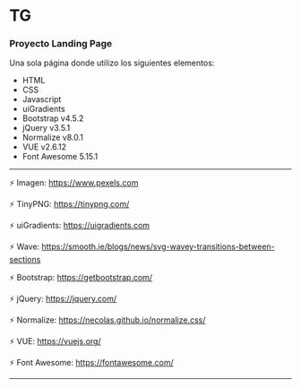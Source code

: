 # TG
### Proyecto Landing Page 

Una sola página donde utilizo los siguientes elementos:

- HTML
- CSS
- Javascript
- uiGradients
- Bootstrap v4.5.2
- jQuery v3.5.1
- Normalize v8.0.1
- VUE v2.6.12
- Font Awesome 5.15.1

---

:zap: Imagen: https://www.pexels.com

:zap: TinyPNG: https://tinypng.com/

:zap: uiGradients: https://uigradients.com

:zap: Wave: https://smooth.ie/blogs/news/svg-wavey-transitions-between-sections

:zap: Bootstrap: https://getbootstrap.com/ 

:zap: jQuery: https://jquery.com/

:zap: Normalize: https://necolas.github.io/normalize.css/

:zap: VUE: https://vuejs.org/

:zap: Font Awesome: https://fontawesome.com/

---

